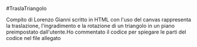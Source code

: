 #TraslaTriangolo 

Compito di Lorenzo Gianni scritto in HTML con l'uso del canvas rappresenta la traslazione, l'ingradimento e la rotazione di un triangolo in un piano preimpostato dall'utente.Ho commentato il codice per spiegare le parti del codice nel file allegato
